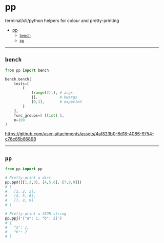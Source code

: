 # pp
terminal/cli/python helpers for colour and pretty-printing

- [pp](#pp)
  - [`bench`](#bench)
  - [`pp`](#pp-1)

---

## `bench`

```python
from pp import bench

bench.bench(
    tests=[
        (
            (range(2),), # args
            {},          # kwargs
            [0,1],       # expected
        )
    ],
    func_groups=[ [list] ],
    n=100
)
```

https://github.com/user-attachments/assets/4af823b0-8d18-4086-9754-c76c65b66898

---

## `pp`

```python
from pp import pp

# Pretty-print a dict
pp.ppd([[1,2,3], [4,5,6], [7,8,9]])
# [
#   [1, 2, 3],
#   [4, 5, 6],
#   [7, 8, 9]
# ]

# Pretty-print a JSON string
pp.ppj('{"a": 1, "b": 2}')
# {
#   "a": 1,
#   "b": 2
# }
```
